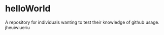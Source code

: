 # helloWorld
A repository for individuals wanting to test their knowledge of github usage.
jheuiwiueriu
